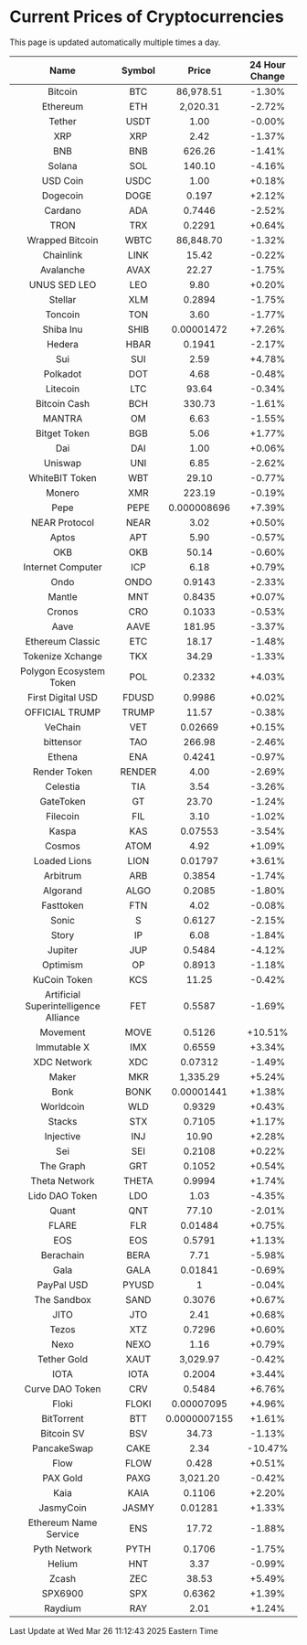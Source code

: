 # Current Prices of Cryptocurrencies
This page is updated automatically multiple times a day.

| Name | Symbol | Price | 24 Hour Change |
| :---: |:---:| :---: | :---: |
| Bitcoin | BTC | 86,978.51 | -1.30% |
| Ethereum | ETH | 2,020.31 | -2.72% |
| Tether | USDT | 1.00 | -0.00% |
| XRP | XRP | 2.42 | -1.37% |
| BNB | BNB | 626.26 | -1.41% |
| Solana | SOL | 140.10 | -4.16% |
| USD Coin | USDC | 1.00 | +0.18% |
| Dogecoin | DOGE | 0.197 | +2.12% |
| Cardano | ADA | 0.7446 | -2.52% |
| TRON | TRX | 0.2291 | +0.64% |
| Wrapped Bitcoin | WBTC | 86,848.70 | -1.32% |
| Chainlink | LINK | 15.42 | -0.22% |
| Avalanche | AVAX | 22.27 | -1.75% |
| UNUS SED LEO | LEO | 9.80 | +0.20% |
| Stellar | XLM | 0.2894 | -1.75% |
| Toncoin | TON | 3.60 | -1.77% |
| Shiba Inu | SHIB | 0.00001472 | +7.26% |
| Hedera | HBAR | 0.1941 | -2.17% |
| Sui | SUI | 2.59 | +4.78% |
| Polkadot | DOT | 4.68 | -0.48% |
| Litecoin | LTC | 93.64 | -0.34% |
| Bitcoin Cash | BCH | 330.73 | -1.61% |
| MANTRA | OM | 6.63 | -1.55% |
| Bitget Token | BGB | 5.06 | +1.77% |
| Dai | DAI | 1.00 | +0.06% |
| Uniswap | UNI | 6.85 | -2.62% |
| WhiteBIT Token | WBT | 29.10 | -0.77% |
| Monero | XMR | 223.19 | -0.19% |
| Pepe | PEPE | 0.000008696 | +7.39% |
| NEAR Protocol | NEAR | 3.02 | +0.50% |
| Aptos | APT | 5.90 | -0.57% |
| OKB | OKB | 50.14 | -0.60% |
| Internet Computer | ICP | 6.18 | +0.79% |
| Ondo | ONDO | 0.9143 | -2.33% |
| Mantle | MNT | 0.8435 | +0.07% |
| Cronos | CRO | 0.1033 | -0.53% |
| Aave | AAVE | 181.95 | -3.37% |
| Ethereum Classic | ETC | 18.17 | -1.48% |
| Tokenize Xchange | TKX | 34.29 | -1.33% |
| Polygon Ecosystem Token | POL | 0.2332 | +4.03% |
| First Digital USD | FDUSD | 0.9986 | +0.02% |
| OFFICIAL TRUMP | TRUMP | 11.57 | -0.38% |
| VeChain | VET | 0.02669 | +0.15% |
| bittensor | TAO | 266.98 | -2.46% |
| Ethena | ENA | 0.4241 | -0.97% |
| Render Token | RENDER | 4.00 | -2.69% |
| Celestia | TIA | 3.54 | -3.26% |
| GateToken | GT | 23.70 | -1.24% |
| Filecoin | FIL | 3.10 | -1.02% |
| Kaspa | KAS | 0.07553 | -3.54% |
| Cosmos | ATOM | 4.92 | +1.09% |
| Loaded Lions | LION | 0.01797 | +3.61% |
| Arbitrum | ARB | 0.3854 | -1.74% |
| Algorand | ALGO | 0.2085 | -1.80% |
| Fasttoken | FTN | 4.02 | -0.08% |
| Sonic | S | 0.6127 | -2.15% |
| Story | IP | 6.08 | -1.84% |
| Jupiter | JUP | 0.5484 | -4.12% |
| Optimism | OP | 0.8913 | -1.18% |
| KuCoin Token | KCS | 11.25 | -0.42% |
| Artificial Superintelligence Alliance | FET | 0.5587 | -1.69% |
| Movement | MOVE | 0.5126 | +10.51% |
| Immutable X | IMX | 0.6559 | +3.34% |
| XDC Network | XDC | 0.07312 | -1.49% |
| Maker | MKR | 1,335.29 | +5.24% |
| Bonk | BONK | 0.00001441 | +1.38% |
| Worldcoin | WLD | 0.9329 | +0.43% |
| Stacks | STX | 0.7105 | +1.17% |
| Injective | INJ | 10.90 | +2.28% |
| Sei | SEI | 0.2108 | +0.22% |
| The Graph | GRT | 0.1052 | +0.54% |
| Theta Network | THETA | 0.9994 | +1.74% |
| Lido DAO Token | LDO | 1.03 | -4.35% |
| Quant | QNT | 77.10 | -2.01% |
| FLARE | FLR | 0.01484 | +0.75% |
| EOS | EOS | 0.5791 | +1.13% |
| Berachain | BERA | 7.71 | -5.98% |
| Gala | GALA | 0.01841 | -0.69% |
| PayPal USD | PYUSD | 1 | -0.04% |
| The Sandbox | SAND | 0.3076 | +0.67% |
| JITO | JTO | 2.41 | +0.68% |
| Tezos | XTZ | 0.7296 | +0.60% |
| Nexo | NEXO | 1.16 | +0.79% |
| Tether Gold | XAUT | 3,029.97 | -0.42% |
| IOTA | IOTA | 0.2004 | +3.44% |
| Curve DAO Token | CRV | 0.5484 | +6.76% |
| Floki | FLOKI | 0.00007095 | +4.96% |
| BitTorrent | BTT | 0.0000007155 | +1.61% |
| Bitcoin SV | BSV | 34.73 | -1.13% |
| PancakeSwap | CAKE | 2.34 | -10.47% |
| Flow | FLOW | 0.428 | +0.51% |
| PAX Gold | PAXG | 3,021.20 | -0.42% |
| Kaia | KAIA | 0.1106 | +2.20% |
| JasmyCoin | JASMY | 0.01281 | +1.33% |
| Ethereum Name Service | ENS | 17.72 | -1.88% |
| Pyth Network | PYTH | 0.1706 | -1.75% |
| Helium | HNT | 3.37 | -0.99% |
| Zcash | ZEC | 38.53 | +5.49% |
| SPX6900 | SPX | 0.6362 | +1.39% |
| Raydium | RAY | 2.01 | +1.24% |

Last Update at Wed Mar 26 11:12:43 2025 Eastern Time